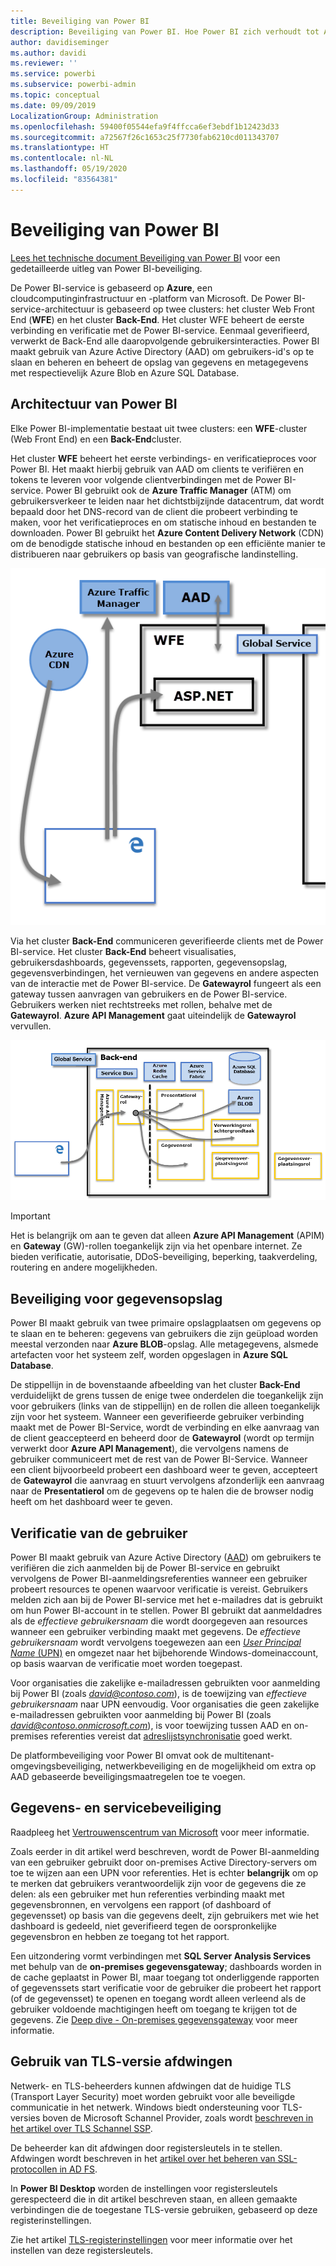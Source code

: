 ```yaml
---
title: Beveiliging van Power BI
description: Beveiliging van Power BI. Hoe Power BI zich verhoudt tot Azure Active Directory en andere Azure-services. Dit onderwerp bevat ook een koppeling naar een witboek dat uitgebreider op het onderwerp ingaat.
author: davidiseminger
ms.author: davidi
ms.reviewer: ''
ms.service: powerbi
ms.subservice: powerbi-admin
ms.topic: conceptual
ms.date: 09/09/2019
LocalizationGroup: Administration
ms.openlocfilehash: 59400f05544efa9f4ffcca6ef3ebdf1b12423d33
ms.sourcegitcommit: a72567f26c1653c25f7730fab6210cd011343707
ms.translationtype: HT
ms.contentlocale: nl-NL
ms.lasthandoff: 05/19/2020
ms.locfileid: "83564381"
---
```

# <a name="power-bi-security"></a>Beveiliging van Power BI

[Lees het technische document Beveiliging van Power BI](../guidance/whitepaper-powerbi-security.md) voor een gedetailleerde uitleg van Power BI-beveiliging.

De Power BI-service is gebaseerd op **Azure**, een cloudcomputinginfrastructuur en -platform van Microsoft. De Power BI-service-architectuur is gebaseerd op twee clusters: het cluster Web Front End (**WFE**) en het cluster **Back-End**. Het cluster WFE beheert de eerste verbinding en verificatie met de Power BI-service. Eenmaal geverifieerd, verwerkt de Back-End alle daaropvolgende gebruikersinteracties. Power BI maakt gebruik van Azure Active Directory (AAD) om gebruikers-id's op te slaan en beheren en beheert de opslag van gegevens en metagegevens met respectievelijk Azure Blob en Azure SQL Database.

## <a name="power-bi-architecture"></a>Architectuur van Power BI

Elke Power BI-implementatie bestaat uit twee clusters: een **WFE**-cluster (Web Front End) en een **Back-End**cluster.

Het cluster **WFE** beheert het eerste verbindings- en verificatieproces voor Power BI. Het maakt hierbij gebruik van AAD om clients te verifiëren en tokens te leveren voor volgende clientverbindingen met de Power BI-service. Power BI gebruikt ook de **Azure Traffic Manager** (ATM) om gebruikersverkeer te leiden naar het dichtstbijzijnde datacentrum, dat wordt bepaald door het DNS-record van de client die probeert verbinding te maken, voor het verificatieproces en om statische inhoud en bestanden te downloaden. Power BI gebruikt het **Azure Content Delivery Network** (CDN) om de benodigde statische inhoud en bestanden op een efficiënte manier te distribueren naar gebruikers op basis van geografische landinstelling.

![](media/service-admin-power-bi-security/pbi_security_v2_wfe.png)

Via het cluster **Back-End** communiceren geverifieerde clients met de Power BI-service. Het cluster **Back-End** beheert visualisaties, gebruikersdashboards, gegevenssets, rapporten, gegevensopslag, gegevensverbindingen, het vernieuwen van gegevens en andere aspecten van de interactie met de Power BI-service. De **Gatewayrol** fungeert als een gateway tussen aanvragen van gebruikers en de Power BI-service. Gebruikers werken niet rechtstreeks met rollen, behalve met de **Gatewayrol**. **Azure API Management** gaat uiteindelijk de **Gatewayrol** vervullen.

![](media/service-admin-power-bi-security/pbi_security_v2_backend_updated.png)

> [!IMPORTANT]
> Het is belangrijk om aan te geven dat alleen **Azure API Management** (APIM) en **Gateway** (GW)-rollen toegankelijk zijn via het openbare internet. Ze bieden verificatie, autorisatie, DDoS-beveiliging, beperking, taakverdeling, routering en andere mogelijkheden.

## <a name="data-storage-security"></a>Beveiliging voor gegevensopslag

Power BI maakt gebruik van twee primaire opslagplaatsen om gegevens op te slaan en te beheren: gegevens van gebruikers die zijn geüpload worden meestal verzonden naar **Azure BLOB**-opslag. Alle metagegevens, alsmede artefacten voor het systeem zelf, worden opgeslagen in  **Azure SQL Database**.

De stippellijn in de bovenstaande afbeelding van het cluster **Back-End** verduidelijkt de grens tussen de enige twee onderdelen die toegankelijk zijn voor gebruikers (links van de stippellijn) en de rollen die alleen toegankelijk zijn voor het systeem. Wanneer een geverifieerde gebruiker verbinding maakt met de Power BI-Service, wordt de verbinding en elke aanvraag van de client geaccepteerd en beheerd door de **Gatewayrol** (wordt op termijn verwerkt door **Azure API Management**), die vervolgens namens de gebruiker communiceert met de rest van de Power BI-Service. Wanneer een client bijvoorbeeld probeert een dashboard weer te geven, accepteert de **Gatewayrol** die aanvraag en stuurt vervolgens afzonderlijk een aanvraag naar de **Presentatierol** om de gegevens op te halen die de browser nodig heeft om het dashboard weer te geven.

## <a name="user-authentication"></a>Verificatie van de gebruiker

Power BI maakt gebruik van Azure Active Directory ([AAD](https://azure.microsoft.com/services/active-directory/)) om gebruikers te verifiëren die zich aanmelden bij de Power BI-service en gebruikt vervolgens de Power BI-aanmeldingsreferenties wanneer een gebruiker probeert resources te openen waarvoor verificatie is vereist. Gebruikers melden zich aan bij de Power BI-service met het e-mailadres dat is gebruikt om hun Power BI-account in te stellen. Power BI gebruikt dat aanmeldadres als de *effectieve gebruikersnaam* die wordt doorgegeven aan resources wanneer een gebruiker verbinding maakt met gegevens. De *effectieve gebruikersnaam* wordt vervolgens toegewezen aan een [*User Principal Name* (UPN)](/windows/win32/secauthn/user-name-formats) en omgezet naar het bijbehorende Windows-domeinaccount, op basis waarvan de verificatie moet worden toegepast.

Voor organisaties die zakelijke e-mailadressen gebruikten voor aanmelding bij Power BI (zoals <em>david@contoso.com</em>), is de toewijzing van *effectieve gebruikersnaam* naar UPN eenvoudig. Voor organisaties die geen zakelijke e-mailadressen gebruikten voor aanmelding bij Power BI (zoals <em>david@contoso.onmicrosoft.com</em>), is voor toewijzing tussen AAD en on-premises referenties vereist dat [adreslijstsynchronisatie](/azure/active-directory-domain-services/synchronization) goed werkt.

De platformbeveiliging voor Power BI omvat ook de multitenant-omgevingsbeveiliging, netwerkbeveiliging en de mogelijkheid om extra op AAD gebaseerde beveiligingsmaatregelen toe te voegen.

## <a name="data-and-service-security"></a>Gegevens- en servicebeveiliging

Raadpleeg het [Vertrouwenscentrum van Microsoft](https://www.microsoft.com/trustcenter) voor meer informatie.

Zoals eerder in dit artikel werd beschreven, wordt de Power BI-aanmelding van een gebruiker gebruikt door on-premises Active Directory-servers om toe te wijzen aan een UPN voor referenties. Het is echter **belangrijk** om op te merken dat gebruikers verantwoordelijk zijn voor de gegevens die ze delen: als een gebruiker met hun referenties verbinding maakt met gegevensbronnen, en vervolgens een rapport (of dashboard of gegevensset) op basis van die gegevens deelt, zijn gebruikers met wie het dashboard is gedeeld, niet geverifieerd tegen de oorspronkelijke gegevensbron en hebben ze toegang tot het rapport.

Een uitzondering vormt verbindingen met **SQL Server Analysis Services** met behulp van de **on-premises gegevensgateway**; dashboards worden in de cache geplaatst in Power BI, maar toegang tot onderliggende rapporten of gegevenssets start verificatie voor de gebruiker die probeert het rapport (of de gegevensset) te openen en toegang wordt alleen verleend als de gebruiker voldoende machtigingen heeft om toegang te krijgen tot de gegevens. Zie [Deep dive - On-premises gegevensgateway](../connect-data/service-gateway-onprem-indepth.md) voor meer informatie.

## <a name="enforcing-tls-version-usage"></a>Gebruik van TLS-versie afdwingen

Netwerk- en TLS-beheerders kunnen afdwingen dat de huidige TLS (Transport Layer Security) moet worden gebruikt voor alle beveiligde communicatie in het netwerk. Windows biedt ondersteuning voor TLS-versies boven de Microsoft Schannel Provider, zoals wordt [beschreven in het artikel over TLS Schannel SSP](https://docs.microsoft.com/windows/desktop/SecAuthN/protocols-in-tls-ssl--schannel-ssp-).

De beheerder kan dit afdwingen door registersleutels in te stellen. Afdwingen wordt beschreven in het [artikel over het beheren van SSL-protocollen in AD FS](https://docs.microsoft.com/windows-server/identity/ad-fs/operations/manage-ssl-protocols-in-ad-fs). 

In **Power BI Desktop** worden de instellingen voor registersleutels gerespecteerd die in dit artikel beschreven staan, en alleen gemaakte verbindingen die de toegestane TLS-versie gebruiken, gebaseerd op deze registerinstellingen.

Zie het artikel [TLS-registerinstellingen](https://docs.microsoft.com/windows-server/security/tls/tls-registry-settings) voor meer informatie over het instellen van deze registersleutels.
